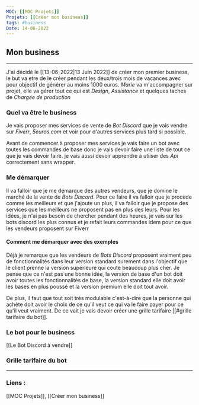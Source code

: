 ```yaml
---
MOC: [[MOC Projets]]
Projets: [[Créer mon business]]
tags: #business
Date: 14-06-2022
---
```


## Mon business

---

J'ai décidé le [[13-06-2022|13 Juin 2022]] de créer mon premier business, le but va etre de le créer pendant les deux/trois mois de vacances avec pour objectif de générer au moins 1000 euros. *Marie* va m'accompagner sur projet, elle va gérer tout ce qui est *Design*, *Assistance* et quelques taches de *Chargée de production*

### Quel va être le business 

Je vais proposer mes services de vente de *Bot Discord* que je vais vendre sur *Fiverr*, *5euros.com* et voir pour d'autres services plus tard si possible. 

Avant de commencer à proposer mes services je vais faire un bot avec toutes les commandes de base donc je vais devoir faire une liste de tout ce que je vais devoir faire. je vais aussi devoir apprendre à utiiser des *Api* correctement sans wrapper. 

### Me démarquer

Il va falloir que je me démarque des autres vendeurs, que je domine le marché de la vente de *Bots Discord*. Pour ce faire il va falloir que je procède comme les meilleurs et que j'ajoute un plus, il va falloir que je propose des services que les meilleurs ne proposent pas en plus des leurs. Pour les idées, je n'ai pas besoin de chercher pendant des heures, je vais sur les bots discord les plus connus et je refait leurs commandes idem pour ce que les vendeurs proposent sur Fiverr

#### Comment me démarquer avec des exemples  

Déjà je remarque que les vendeurs de *Bots Discord* proposent vraiment peu de fonctionnalités dans leur version standard surement dans l'objectif que le client prenne la version supérieure qui coute beaucoup plus cher. Je pense que ce n'est pas une bonne idée, la version de base d'un bot doit avoir toutes les fonctionnalités de base, la version standard elle doit avoir les bases en plus poussé et la version premium elle doit tout avoir. 

De plus, il faut que tout soit très modulable c'est-à-dire que la personne qui achète doit avoir le choix de ce qu'il veut ce qui va le faire payer pour ce qu'il veut vraiment. De ce vait je vais devoir créer une grille tarifaire [[#grille tarifaire du bot]].



### Le bot pour le business

[[Le Bot Discord à vendre]]

### Grille tarifaire du bot



---
### Liens :

[[MOC Projets]], [[Créer mon business]]